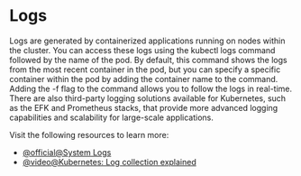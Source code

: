 # Logs

Logs are generated by containerized applications running on nodes within the cluster. You can access these logs using the kubectl logs command followed by the name of the pod. By default, this command shows the logs from the most recent container in the pod, but you can specify a specific container within the pod by adding the container name to the command. Adding the -f flag to the command allows you to follow the logs in real-time. There are also third-party logging solutions available for Kubernetes, such as the EFK and Prometheus stacks, that provide more advanced logging capabilities and scalability for large-scale applications.

Visit the following resources to learn more:

- [@official@System Logs](https://kubernetes.io/docs/concepts/cluster-administration/system-logs/)
- [@video@Kubernetes: Log collection explained](https://www.youtube.com/watch?v=6kmHvXdAzIM)